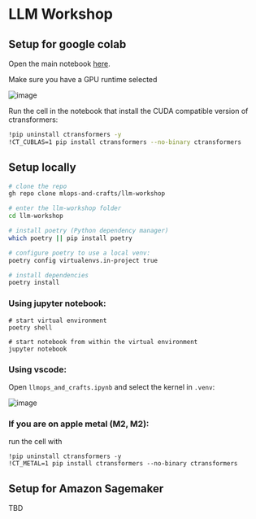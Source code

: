 # LLM Workshop

## Setup for google colab

Open the main notebook [here](https://colab.research.google.com/github/mlops-and-crafts/llm-workshop/blob/main/llmops_and_crafts.ipynb).

Make sure you have a GPU runtime selected

![image](https://github.com/mlops-and-crafts/llm-workshop/assets/27999937/bb421a82-15c6-43eb-9783-8d62b56a54a7)

Run the cell in the notebook that install the CUDA compatible version of ctransformers:
```sh
!pip uninstall ctransformers -y
!CT_CUBLAS=1 pip install ctransformers --no-binary ctransformers
```

## Setup locally


```sh
# clone the repo
gh repo clone mlops-and-crafts/llm-workshop

# enter the llm-workshop folder
cd llm-workshop

# install poetry (Python dependency manager)
which poetry || pip install poetry

# configure poetry to use a local venv:
poetry config virtualenvs.in-project true

# install dependencies
poetry install
```

### Using jupyter notebook:

```
# start virtual environment
poetry shell

# start notebook from within the virtual environment
jupyter notebook
```

### Using vscode:

Open `llmops_and_crafts.ipynb` and select the kernel in `.venv`:

![image](https://github.com/mlops-and-crafts/llm-workshop/assets/27999937/8d46aed6-c168-4c0a-990f-e2c21cae021d)

### If you are on apple metal (M2, M2):

run the cell with

```
!pip uninstall ctransformers -y
!CT_METAL=1 pip install ctransformers --no-binary ctransformers
```

## Setup for Amazon Sagemaker

TBD
